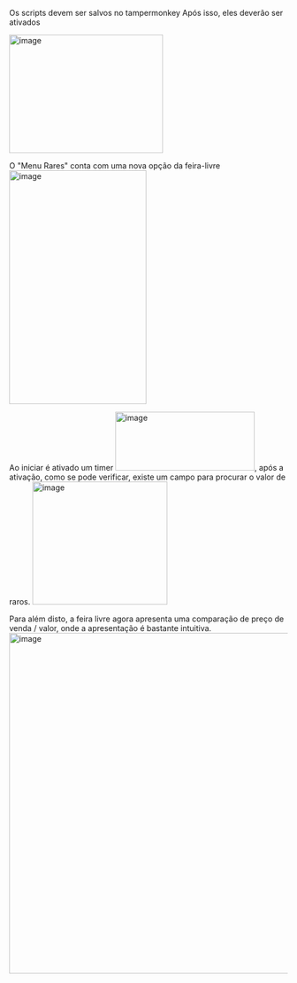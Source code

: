 Os scripts devem ser salvos no tampermonkey
Após isso, eles deverão ser ativados

<img width="278" height="214" alt="image" src="https://github.com/user-attachments/assets/cb259ae8-d510-4283-9939-96a156e58bff" />




O "Menu Rares" conta com uma nova opção da feira-livre
<img width="248" height="422" alt="image" src="https://github.com/user-attachments/assets/d0be8edf-9ae3-4fa1-ae4a-3d13b98a5f34" />

Ao iniciar é ativado um timer
<img width="252" height="106" alt="image" src="https://github.com/user-attachments/assets/de6ade53-8dc4-427f-bf46-c54536fc1847" />, após a ativação, como se pode verificar, existe um campo para procurar o valor de raros.
<img width="244" height="222" alt="image" src="https://github.com/user-attachments/assets/bb8b9210-b68a-48df-a71d-00662385af01" />

Para além disto, a feira livre agora apresenta uma comparação de preço de venda / valor, onde a apresentação é bastante intuitiva.
<img width="535" height="615" alt="image" src="https://github.com/user-attachments/assets/53ba2ef3-92d3-4f65-b16e-39234f20802e" />



